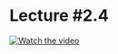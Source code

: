 # Lecture #2.4

[![Watch the video](https://img.youtube.com/vi/hFaI3a91ugo/0.jpg)](https://www.youtube.com/watch?v=hFaI3a91ugo&list=PLoROMvodv4rPzLcXBhbCFt8ahPrQGFSmN&index=9)
